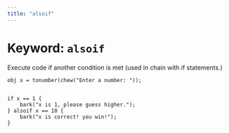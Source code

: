 ```yaml
---
title: "alsoif"
---
```


# Keyword: `alsoif`

Execute code if another condition is met (used in chain with if statements.)

```
obj x = tonumber(chew("Enter a number: "));


if x == 1 {
    bark("x is 1, please guess higher.");
} alsoif x == 10 {
    bark("x is correct! you win!");
}
```

